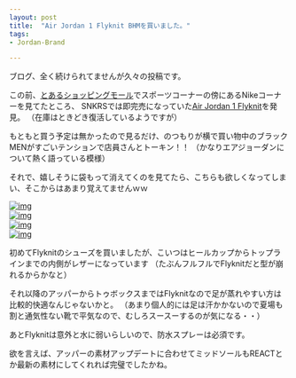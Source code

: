 ```yaml
---
layout: post
title:  "Air Jordan 1 Flyknit BHMを買いました。"
tags:
- Jordan-Brand

---
```

ブログ、全く続けられてませんが久々の投稿です。

この前、[とあるショッピングモール](http://www.mec-markis.jp/mm/)でスポーツコーナーの傍にあるNikeコーナーを見てたところ、
SNKRSでは即完売になっていた[Air Jordan 1 Flyknit](https://www.nike.com/jp/launch/t/air-jordan-1-flyknit-bhm-2018)を発見。
（在庫はときどき復活しているようですが）


もともと買う予定は無かったので見るだけ、のつもりが横で買い物中のブラックMENがすごいテンションで店員さんとトーキン！！
（かなりエアジョーダンについて熱く語っている模様）

それで、嬉しそうに袋もって消えてくのを見てたら、こちらも欲しくなってしまい、そこからはあまり覚えてませんｗｗ


[![img](https://watarusuzuki.github.io/assets/images/myshoes/2018-02-03_22-03-23-211.JPG)][FlyknitBHM]  
[![img](https://watarusuzuki.github.io/assets/images/myshoes/2018-02-03_22-03-23-212.JPG)][FlyknitBHM]  
[![img](https://watarusuzuki.github.io/assets/images/myshoes/2018-02-03_22-03-23-215.JPG)][FlyknitBHM]  
[![img](https://watarusuzuki.github.io/assets/images/myshoes/2018-02-03_22-03-23-216.JPG)][FlyknitBHM]  

初めてFlyknitのシューズを買いましたが、こいつはヒールカップからトップラインまでの内側がレザーになっています
（たぶんフルフルでFlyknitだと型が崩れるからかなと）

それ以降のアッパーからトゥボックスまではFlyknitなので足が蒸れやすい方は比較的快適なんじゃないかと。
（あまり個人的には足は汗かかないので夏場も割と通気性ない靴で平気なので、むしろスースーするのが気になる・・）

あとFlyknitは意外と水に弱いらしいので、防水スプレーは必須です。

欲を言えば、アッパーの素材アップデートに合わせてミッドソールもREACTとか最新の素材にしてくれれば完璧でしたかね。

[FlyknitBHM]:https://www.nike.com/jp/launch/t/air-jordan-1-flyknit-bhm-2018
